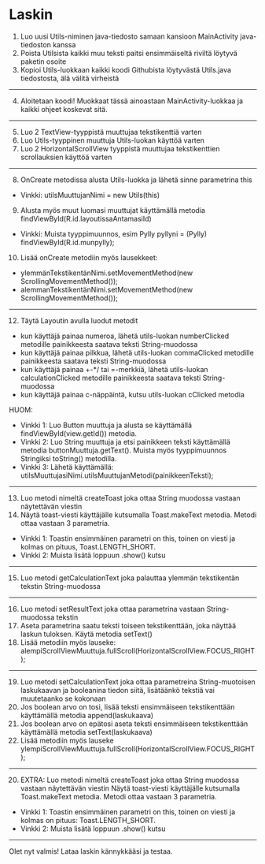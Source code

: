 # Laskin

1) Luo uusi Utils-niminen java-tiedosto samaan kansioon MainActivity java-tiedoston kanssa
2) Poista Utilsista kaikki muu teksti paitsi ensimmäiseltä riviltä löytyvä paketin osoite
3) Kopioi Utils-luokkaan kaikki koodi Githubista löytyvästä Utils.java tiedostosta, älä välitä virheistä
________________________________________________________________________________________________________________________________________
4) Aloitetaan koodi! Muokkaat tässä ainoastaan MainActivity-luokkaa ja kaikki ohjeet koskevat sitä.
________________________________________________________________________________________________________________________________________
5) Luo 2 TextView-tyyppistä muuttujaa tekstikenttiä varten
6) Luo Utils-tyyppinen muuttuja Utils-luokan käyttöä varten
7) Luo 2 HorizontalScrollView tyyppistä muuttujaa tekstikenttien scrollauksien käyttöä varten
________________________________________________________________________________________________________________________________________
8) OnCreate metodissa alusta Utils-luokka ja lähetä sinne parametrina this 
- Vinkki: utilsMuuttujanNimi = new Utils(this)
9) Alusta myös muut luomasi muuttujat käyttämällä metodia findViewById(R.id.layoutissaAntamasiId)
- Vinkki: Muista tyyppimuunnos, esim Pylly pyllyni = (Pylly) findViewById(R.id.munpylly);
10) Lisää onCreate metodiin myös lausekkeet: 
- ylemmänTekstikentänNimi.setMovementMethod(new ScrollingMovementMethod());
- alemmanTekstikentänNimi.setMovementMethod(new ScrollingMovementMethod());
________________________________________________________________________________________________________________________________________
12) Täytä Layoutin avulla luodut metodit
- kun käyttäjä painaa numeroa, lähetä utils-luokan numberClicked metodille painikkeesta saatava teksti String-muodossa
- kun käyttäjä painaa pilkkua, lähetä utils-luokan commaClicked metodille painikkeesta saatava teksti String-muodossa
- kun käyttäjä painaa +-*/ tai =-merkkiä, lähetä utils-luokan calculationClicked metodille painikkeesta saatava teksti String-muodossa
- kun käyttäjä painaa c-näppäintä, kutsu utils-luokan cClicked metodia

HUOM:
- Vinkki 1: Luo Button muuttuja ja alusta se käyttämällä findViewById(view.getId()) metodia.
- Vinkki 2: Luo String muuttuja ja etsi painikkeen teksti käyttämällä metodia buttonMuuttuja.getText(). Muista myös tyyppimuunnos Stringiksi toString() metodilla.
- Vinkki 3: Lähetä käyttämällä: utilsMuuttujasiNimi.utilsMuuttujanMetodi(painikkeenTeksti);
________________________________________________________________________________________________________________________________________
13) Luo metodi nimeltä createToast joka ottaa String muodossa vastaan näytettävän viestin
14) Näytä toast-viesti käyttäjälle kutsumalla Toast.makeText metodia. Metodi ottaa vastaan 3 parametria.
- Vinkki 1: Toastin ensimmäinen parametri on this, toinen on viesti ja kolmas on pituus, Toast.LENGTH_SHORT. 
- Vinkki 2: Muista lisätä loppuun .show() kutsu
________________________________________________________________________________________________________________________________________
15) Luo metodi getCalculationText joka palauttaa ylemmän tekstikentän tekstin String-muodossa
________________________________________________________________________________________________________________________________________
16) Luo metodi setResultText joka ottaa parametrina vastaan String-muodossa tekstin
17) Aseta parametrina saatu teksti toiseen tekstikenttään, joka näyttää laskun tuloksen. Käytä metodia setText()
18) Lisää metodiin myös lauseke: alempiScrollViewMuuttuja.fullScroll(HorizontalScrollView.FOCUS_RIGHT);
________________________________________________________________________________________________________________________________________
19) Luo metodi setCalculationText joka ottaa parametreina String-muotoisen laskukaavan ja booleanina tiedon siitä, lisätäänkö tekstiä vai muutetaanko se kokonaan
20) Jos boolean arvo on tosi, lisää teksti ensimmäiseen tekstikenttään käyttämällä metodia append(laskukaava)
21) Jos boolean arvo on epätosi aseta teksti ensimmäiseen tekstikenttään käyttämällä metodia setText(laskukaava)
22) Lisää metodiin myös lauseke ylempiScrollViewMuuttuja.fullScroll(HorizontalScrollView.FOCUS_RIGHT);
________________________________________________________________________________________________________________________________________
20) EXTRA: 
Luo metodi nimeltä createToast joka ottaa String muodossa vastaan näytettävän viestin
Näytä toast-viesti käyttäjälle kutsumalla Toast.makeText metodia. Metodi ottaa vastaan 3 parametria.

- Vinkki 1: Toastin ensimmäinen parametri on this, toinen on viesti ja kolmas on pituus: Toast.LENGTH_SHORT.
- Vinkki 2: Muista lisätä loppuun .show() kutsu
________________________________________________________________________________________________________________________________________
Olet nyt valmis! Lataa laskin kännykkääsi ja testaa.
